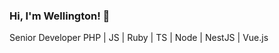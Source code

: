 ### Hi, I'm Wellington! 👋

Senior Developer PHP | JS |  Ruby | TS | Node | NestJS | Vue.js

<!-- <div align="left">
  <a href="https://github.com/wcostale">
  <img height="180em" src="https://github-readme-stats.vercel.app/api/top-langs/?username=wcostale&layout=compact&langs_count=7&theme=dark"/>
</div> -->
<!--
- 🔭 I’m currently working on ...
- 🔭 I’m currently working on ...
- 🌱 I’m currently learning ...
- 👯 I’m looking to collaborate on ...
- 🤔 I’m looking for help with ...
- 💬 Ask me about ...
- 📫 How to reach me: ...
- 😄 Pronouns: ...
- ⚡ Fun fact: ...
-->

